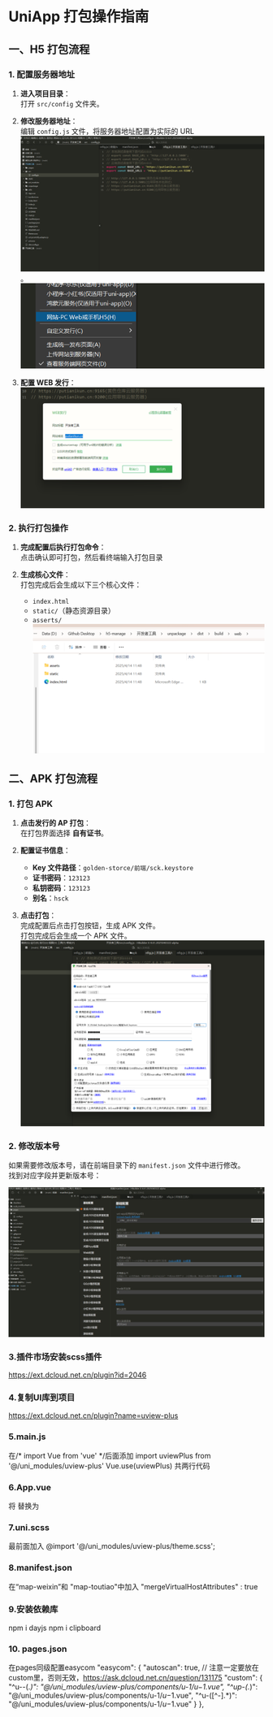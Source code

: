 # UniApp 打包操作指南

## 一、H5 打包流程

### 1. 配置服务器地址

1. **进入项目目录**：  
   打开 `src/config` 文件夹。

2. **修改服务器地址**：  
   编辑 `config.js` 文件，将服务器地址配置为实际的 URL ![配置H5服务器URL](../src/image/t_image25.png)。  
   ![配置H5Web发行](../src/image/t_image26.png)

3. **配置 WEB 发行**：  
   ![Web发行域名配置界面](../src/image/t_image27.png)

### 2. 执行打包操作

1. **完成配置后执行打包命令**：  
   点击确认即可打包，然后看终端输入打包目录

2. **生成核心文件**：  
   打包完成后会生成以下三个核心文件：
   - `index.html`
   - `static/`（静态资源目录）
   - `asserts/`  
     ![打包生成文件](../src/image/t_image28.png)

## 二、APK 打包流程

### 1. 打包 APK

1. **点击发行的 AP 打包**：  
   在打包界面选择 **自有证书**。

2. **配置证书信息**：

   - **Key 文件路径**：`golden-storce/前端/sck.keystore`
   - **证书密码**：`123123`
   - **私钥密码**：`123123`
   - **别名**：`hsck`

3. **点击打包**：  
   完成配置后点击打包按钮，生成 APK 文件。  
   打包完成后会生成一个 APK 文件。  
   ![打包生成文件](../src/image/t_image29.png)

### 2. 修改版本号

如果需要修改版本号，请在前端目录下的 `manifest.json` 文件中进行修改。  
找到对应字段并更新版本号：

![打包生成文件](../src/image/t_image30.png)

### 3.插件市场安装scss插件
https://ext.dcloud.net.cn/plugin?id=2046

### 4.复制UI库到项目
https://ext.dcloud.net.cn/plugin?name=uview-plus

### 5.main.js
在/* import Vue from 'vue' */后面添加
import uviewPlus from '@/uni_modules/uview-plus'
Vue.use(uviewPlus)
共两行代码

### 6.App.vue

将 <style></style> 替换为
<style lang="scss">
	@import "@/uni_modules/uview-plus/index.scss";
</style>

### 7.uni.scss
最前面加入
@import '@/uni_modules/uview-plus/theme.scss';

### 8.manifest.json
在“map-weixin”和 "map-toutiao"中加入
"mergeVirtualHostAttributes" : true

### 9.安装依赖库
npm i dayjs
npm i clipboard

### 10. pages.json
在pages同级配置easycom
	"easycom": {
		"autoscan": true,
		// 注意一定要放在custom里，否则无效，https://ask.dcloud.net.cn/question/131175
		"custom": {
			"^u--(.*)": "@/uni_modules/uview-plus/components/u-$1/u-$1.vue",
			"^up-(.*)": "@/uni_modules/uview-plus/components/u-$1/u-$1.vue",
	    "^u-([^-].*)": "@/uni_modules/uview-plus/components/u-$1/u-$1.vue"
		}
	},
